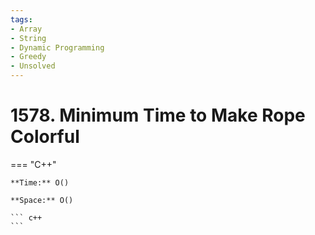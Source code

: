 ```yaml
---
tags:
- Array
- String
- Dynamic Programming
- Greedy
- Unsolved
---
```



# 1578. Minimum Time to Make Rope Colorful

=== "C++"

    **Time:** O()

    **Space:** O()

    ``` c++
    ```